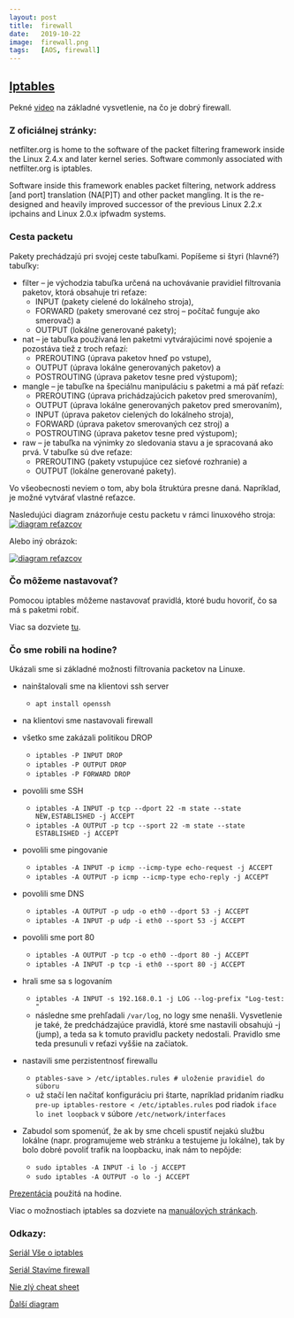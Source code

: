 ```yaml
---
layout: post
title:  firewall
date:   2019-10-22 
image:  firewall.png
tags:   [AOS, firewall]
---
```

## [Iptables](https://www.netfilter.org/ "Iptables")

Pekné [video](https://www.youtube.com/watch?v=kDEX1HXybrU) na základné vysvetlenie, na čo je dobrý firewall. 

### Z oficiálnej stránky:

netfilter.org is home to the software of the packet filtering framework inside the Linux 2.4.x and later kernel series. Software commonly associated with netfilter.org is iptables.

Software inside this framework enables packet filtering, network address [and port] translation (NA[P]T) and other packet mangling. It is the re-designed and heavily improved successor of the previous Linux 2.2.x ipchains and Linux 2.0.x ipfwadm systems.

### Cesta packetu
Pakety prechádzajú pri svojej ceste tabuľkami. Popíšeme si štyri (hlavné?) tabuľky:
 - filter – je východzia tabuľka určená na uchovávanie pravidiel filtrovania paketov, ktorá obsahuje tri reťaze:
   - INPUT (pakety cielené do lokálneho stroja),
   - FORWARD (pakety smerované cez stroj – počítač funguje ako smerovač) a
   - OUTPUT (lokálne generované pakety);
 - nat – je tabuľka používaná len paketmi vytvárajúcimi nové spojenie a pozostáva tiež z troch reťazí:
   - PREROUTING (úprava paketov hneď po vstupe),
   - OUTPUT (úprava lokálne generovaných paketov) a
   - POSTROUTING (úprava paketov tesne pred výstupom);
 - mangle – je tabuľke na špeciálnu manipuláciu s paketmi a má päť reťazí:
   - PREROUTING (úprava prichádzajúcich paketov pred smerovaním),
   - OUTPUT (úprava lokálne generovaných paketov pred smerovaním),
   - INPUT (úprava paketov cielených do lokálneho stroja),
   - FORWARD (úprava paketov smerovaných cez stroj) a
   - POSTROUTING (úprava paketov tesne pred výstupom); 
 - raw – je tabuľka na výnimky zo sledovania stavu a je spracovaná ako prvá. V tabuľke sú dve reťaze:
   - PREROUTING (pakety vstupujúce cez sieťové rozhranie) a
   - OUTPUT (lokálne generované pakety). 
   
Vo všeobecnosti neviem o tom, aby bola štruktúra presne daná. Napríklad, je možné vytvárať vlastné reťazce.

Nasledujúci diagram znázorňuje cestu packetu v rámci linuxového stroja:
[![diagram reťazcov]({{site.baseurl}}/img/cestaPacketu.jpg)](https://www.booleanworld.com/depth-guide-iptables-linux-firewall/ "diagram reťazcov")

Alebo iný obrázok:

[![diagram reťazcov]({{site.baseurl}}/img/cestaPacketu2.png)](https://gist.github.com/DominicBreuker/c948d938adc9257585fc2f40d50b96c4 "diagram reťazcov")

### Čo môžeme nastavovať?

Pomocou iptables môžeme nastavovať pravidlá, ktoré budu hovoriť, čo sa má s paketmi robiť. 

Viac sa dozviete [tu](https://pavolsokol.science.upjs.sk/index.php/sk/teaching/lectures-seminars/administracia-operacnych-systemov/76-firewall).

### Čo sme robili na hodine?

Ukázali sme si základné možnosti filtrovania packetov na Linuxe.

  * nainštalovali sme na klientovi ssh server 
    * `apt install openssh`
  * na klientovi sme nastavovali firewall
  * všetko sme zakázali politikou DROP
    * `iptables -P INPUT DROP`
    * `iptables -P OUTPUT DROP`
    * `iptables -P FORWARD DROP`
  * povolili sme SSH
    * `iptables -A INPUT -p tcp --dport 22 -m state --state NEW,ESTABLISHED -j ACCEPT`
    * `iptables -A OUTPUT -p tcp --sport 22 -m state --state ESTABLISHED -j ACCEPT`
  * povolili sme pingovanie
    * `iptables -A INPUT -p icmp --icmp-type echo-request -j ACCEPT`
    * `iptables -A OUTPUT -p icmp --icmp-type echo-reply -j ACCEPT`
  * povolili sme DNS
    * `iptables -A OUTPUT -p udp -o eth0 --dport 53 -j ACCEPT`
    * `iptables -A INPUT -p udp -i eth0 --sport 53 -j ACCEPT`
  * povolili sme port 80
    * `iptables -A OUTPUT -p tcp -o eth0 --dport 80 -j ACCEPT`
    * `iptables -A INPUT -p tcp -i eth0 --sport 80 -j ACCEPT`
  * hrali sme sa s logovaním
    * `iptables -A INPUT -s 192.168.0.1 -j LOG --log-prefix "Log-test: "`
    * následne sme prehľadali `/var/log`, no logy sme nenašli. Vysvetlenie je také, že predchádzajúce pravidlá, ktoré sme nastavili obsahujú -j (jump), a teda sa k tomuto pravidlu packety nedostali. Pravidlo sme teda presunuli v reťazi vyššie na začiatok.
  * nastavili sme perzistentnosť firewallu
    * `ptables-save > /etc/iptables.rules # uloženie pravidiel do súboru`
    * už stačí len načítať konfiguráciu pri štarte, napríklad pridaním riadku `pre-up iptables-restore < /etc/iptables.rules` pod riadok `iface lo inet loopback` v súbore `/etc/network/interfaces`
  
  * Zabudol som spomenúť, že ak by sme chceli spustiť nejakú službu lokálne (napr. programujeme web stránku a testujeme ju lokálne), tak by bolo dobré povoliť trafik na loopbacku, inak nám to nepôjde:
    * `sudo iptables -A INPUT -i lo -j ACCEPT`
    * `sudo iptables -A OUTPUT -o lo -j ACCEPT`

[Prezentácia](https://github.com/Kr1zA/Kr1zA.github.io/blob/master/pdf/firewall.pdf) použitá na hodine. 

Viac o možnostiach iptables sa dozviete na [manuálových stránkach](https://linux.die.net/man/8/iptables).

### Odkazy:

[Seriál Vše o iptables](https://www.root.cz/serialy/vse-o-iptables/ "Seriál Vše o iptables")

[Seriál Stavíme firewall](https://www.root.cz/serialy/stavime-firewall/ "Seriál Stavíme firewall")

[Nie zlý cheat sheet](https://gist.github.com/DominicBreuker/c948d938adc9257585fc2f40d50b96c4)

[Ďalší diagram](https://www.docum.org/docum.org/kptd/)

